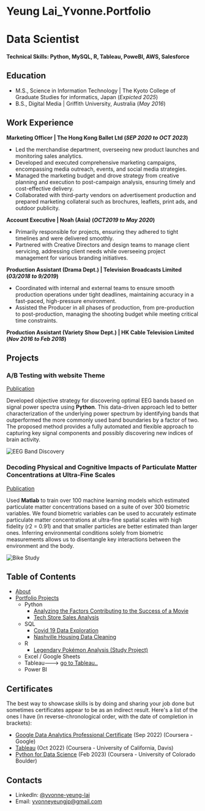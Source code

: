 # Yeung Lai_Yvonne.Portfolio
# Data Scientist

#### Technical Skills: Python, MySQL, R, Tableau, PoweBI, AWS, Salesforce

## Education			       		
- M.S., Science in Information Technology	| The Kyoto College of Graduate Studies for informatics, Japan (_Expicted 2025_)		        		
- B.S., Digital Media | Griffith University, Australia (_May 2016_)

## Work Experience
**Marketing Officer | The Hong Kong Ballet Ltd  (_SEP 2020 to OCT 2023_)**
- Led the merchandise department, overseeing new product launches and monitoring sales analytics.
- Developed and executed comprehensive marketing campaigns, encompassing media outreach, events, and social media strategies.
- Managed the marketing budget and drove strategy from creative planning and execution to post-campaign analysis, ensuring timely and cost-effective delivery.
- Collaborated with third-party vendors on advertisement production and prepared marketing collateral such as brochures, leaflets, print ads, and outdoor publicity.

**Account Executive | Noah (Asia)  (_OCT2019 to May 2020_)**
- Primarily responsible for projects, ensuring they adhered to tight timelines and were delivered smoothly.
- Partnered with Creative Directors and design teams to manage client servicing, addressing client needs while overseeing project management for various branding initiatives.

**Production Assistant (Drama Dept.) | Television Broadcasts Limited (_03/2018 to 9/2019_)**
- Coordinated with internal and external teams to ensure smooth production operations under tight deadlines, maintaining accuracy in a fast-paced, high-pressure environment.
- Assisted the Producer in all phases of production, from pre-production to post-production, managing the shooting budget while meeting critical time constraints.

**Production Assistant (Variety Show Dept.) | HK Cable Television Limited (_Nov 2016 to Feb 2018_)**

## Projects
### A/B Testing with website Theme
[Publication](https://www.mdpi.com/1424-8220/22/8/3048)

Developed objective strategy for discovering optimal EEG bands based on signal power spectra using **Python**. This data-driven approach led to better characterization of the underlying power spectrum by identifying bands that outperformed the more commonly used band boundaries by a factor of two. The proposed method provides a fully automated and flexible approach to capturing key signal components and possibly discovering new indices of brain activity.

![EEG Band Discovery](/assets/img/eeg_band_discovery.jpeg)

### Decoding Physical and Cognitive Impacts of Particulate Matter Concentrations at Ultra-Fine Scales
[Publication](https://www.mdpi.com/1424-8220/22/11/4240)

Used **Matlab** to train over 100 machine learning models which estimated particulate matter concentrations based on a suite of over 300 biometric variables. We found biometric variables can be used to accurately estimate particulate matter concentrations at ultra-fine spatial scales with high fidelity (r2 = 0.91) and that smaller particles are better estimated than larger ones. Inferring environmental conditions solely from biometric measurements allows us to disentangle key interactions between the environment and the body.

![Bike Study](/assets/img/bike_study.jpeg)

## Table of Contents
- [About](https://github.com/tiannaparris/Data-Analysis-Portfolio/blob/main/README.md#about)
- [Portfolio Projects](https://github.com/tiannaparris/Data-Analysis-Portfolio/blob/main/README.md#portfolio-projects)
  - Python
    - [Analyzing the Factors Contributing to the Success of a Movie](https://github.com/tiannaparris/Data-Analysis-Portfolio#analyzing-the-factors-contributing-to-the-success-of-a-movie)
    - [Tech Store Sales Analysis](https://github.com/tiannaparris/Data-Analysis-Portfolio#tech-store-sales-analysis)  
  - SQL
    - [Covid 19 Data Exploration](https://github.com/tiannaparris/Data-Analysis-Portfolio#covid-19-data-exploration)
    - [Nashville Housing Data Cleaning](https://github.com/tiannaparris/Data-Analysis-Portfolio#nashville-housing-data-cleaning)
  - R
    - [Legendary Pokémon Analysis (Study Project)](https://github.com/tiannaparris/Data-Analysis-Portfolio#legendary-pok%C3%A9mon-analysis)
  - Excel / Google Sheets
  - Tableau---> [go to Tableau..](https://public.tableau.com/app/profile/tianna.parris)
  - Power BI
  
## Certificates
The best way to showcase skills is by doing and sharing your job done but sometimes certificates appear to be as an indirect result. Here's a list of the ones I have (in reverse-chronological order, with the date of completion in brackets):
- [Google Data Analytics Professional Certificate](https://www.coursera.org/account/accomplishments/professional-cert/LRQ498UKBBSJ?utm_source=link&utm_medium=certificate&utm_content=cert_image&utm_campaign=sharing_cta&utm_product=prof) (Sep 2022) (Coursera - Google)
- [Tableau](https://www.coursera.org/account/accomplishments/verify/62LME4DV8CUV) (Oct 2022) (Coursera - University of California, Davis)
- [Python for Data Science](https://coursera.org/share/a16ecd3de61dd794199c452586cba90c) (Feb 2023) (Coursera - University of Colorado Boulder)

## Contacts
- LinkedIn: [@yvonne-yeung-lai](https://www.linkedin.com/in/yvonne-yeung-lai/)
- Email: yvonneyeungjp@gmail.com
